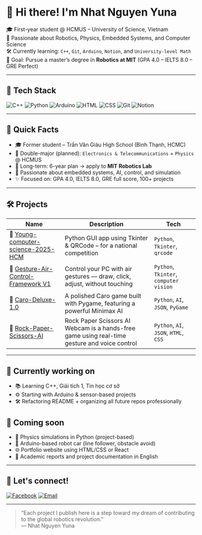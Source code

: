 # 👋 Hi there! I'm Nhat Nguyen Yuna

🎓 First-year student @ HCMUS – University of Science, Vietnam  
🔬 Passionate about Robotics, Physics, Embedded Systems, and Computer Science  
🛠️ Currently learning: `C++`, `Git`, `Arduino`, `Notion`, and `University-level Math`  
🎯 Goal: Pursue a master’s degree in **Robotics at MIT** (GPA 4.0 – IELTS 8.0 – GRE Perfect)

---

## 🌟 Tech Stack

![C++](https://img.shields.io/badge/C++-00599C?style=flat&logo=c%2B%2B&logoColor=white)
![Python](https://img.shields.io/badge/Python-3776AB?style=flat&logo=python&logoColor=white)
![Arduino](https://img.shields.io/badge/Arduino-00979D?style=flat&logo=arduino&logoColor=white)
![HTML](https://img.shields.io/badge/HTML5-E34F26?style=flat&logo=html5&logoColor=white)
![CSS](https://img.shields.io/badge/CSS3-1572B6?style=flat&logo=css3&logoColor=white)
![Git](https://img.shields.io/badge/Git-F05032?style=flat&logo=git&logoColor=white)
![Notion](https://img.shields.io/badge/Notion-000000?style=flat&logo=notion&logoColor=white)

---

## 📌 Quick Facts

- 🎓 Former student – Trần Văn Giàu High School (Bình Thạnh, HCMC)  
- 🎯 Double-major (planned): `Electronics & Telecommunications` + `Physics` @ HCMUS  
- 🧠 Long-term: 6-year plan → apply to **MIT Robotics Lab**  
- 🚀 Passionate about embedded systems, AI, control, and simulation  
- ✨ Focused on: GPA 4.0, IELTS 8.0, GRE full score, 100+ projects

---

## 🛠 Projects

| Name | Description | Tech |
|------|-------------|------|
| 🔗 [Young-computer-science-2025-HCM](https://github.com/NhatNguyenYn/Young-computer-science-2025-HCM) | Python GUI app using Tkinter & QRCode – for a national competition | `Python`, `Tkinter`, `qrcode` |
| 🔗 [Gesture-Air-Control-Framework V1](https://github.com/NhatNguyenYn/Gesture-Air-Control-Framework) | Control your PC with air gestures — draw, click, adjust, without touching | `Python`, `Tkinter`, `computer vision` |
| 🔗 [Caro-Deluxe-1.0](https://github.com/NhatNguyenYn/Caro-Deluxe-1.0) | A polished Caro game built with Pygame, featuring a powerful Minimax AI | `Python`, `AI`, `JSON`, `PyGame`|
| 🔗 [Rock-Paper-Scissors-AI](https://github.com/NhatNguyenYn/Rock-Paper-Scissors-AI) | Rock Paper Scissors AI Webcam is a hands-free game using real-time gesture and voice control | `Python`, `AI`, `JSON`, `HTML`, `CSS`|


---

## 🔭 Currently working on

- 📚 Learning C++, Giải tích 1, Tin học cơ sở  
- ⚙️ Starting with Arduino & sensor-based projects  
- 🛠 Refactoring README + organizing all future repos professionally  

## 🚀 Coming soon

- 🧪 Physics simulations in Python (project-based)  
- 👾 Arduino-based robot car (line follower, obstacle avoid)  
- 🌐 Portfolio website using HTML/CSS or React  
- 📝 Academic reports and project documentation in English

---

## 🤝 Let's connect!

[![Facebook](https://img.shields.io/badge/Facebook-%231877F2.svg?&style=flat&logo=facebook&logoColor=white)](https://www.facebook.com/ngonhatnguyen2k7.it)
[![Email](https://img.shields.io/badge/Email-ngonhatnguyen.developer%40gmail.com-blue?style=flat&logo=gmail)](mailto:ngonhatnguyen.developer@gmail.com)

---

> “Each project I publish here is a step toward my dream of contributing to the global robotics revolution.”  
> — Nhat Nguyen Yuna

